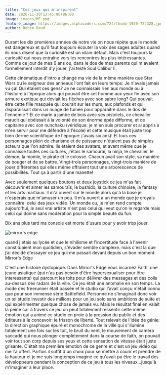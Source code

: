 ```yaml
---
title: "Ces jeux qui m'inspirent"
date: 2020-11-30T13:45:06+06:00
image: images/ME.png
feature_image: https://images.alphacoders.com/724/thumb-1920-724328.jpg
author: Robin Baud
---
```


Durant les dix premières années de notre vie on nous répète que le monde est dangereux et qu'il faut toujours écouter la voix des sages adultes quand ils nous disent que la curiosité est un vilain défaut. Mais c'est toujours la curiosité qui nous entraîne vers les rencontres les plus intéressantes. Comme ce jour de mes 6 ans  ou, dans le dos de mes parents qui m'avaient formellement interdit d'y jouer, j'ai testé Soul Calibur II.
 
Cette cinématique d'intro a changé ma vie de la même manière que Star Wars ou le seigneur des anneaux l'ont fait en leurs temps: Je n'avais jamais vu ça! Qui étaient ces gens? Je ne connaissais rien aux monde ou à l'histoire à l'époque alors qui pouvait être cet homme aux yeux fin avec son armure exotique qui déviait les flèches avec son sabre long? Qui pouvait être cette fille masquée qui courait sur les murs, aux plafonds et qui disparaissait dans un nuage de fumée pour apparaître dans le dos de l'ennemie ? Et ce marin a jambe de bois avec ses pistolets, ce chevalier maudit qui obéissait à la volonté de son énorme épée difforme, et ce capitaine avec son nunchaku (véridique: je m'en suis procurer et ai appris à m'en servir pour me défendre à l'école) et cette musique était juste trop bien (terme scientifique de l'époque: j'avais six ans)! Et tous ces personnages plein de charisme et de puissance n'étaient pas de simples acteurs que l'on admire. Ils étaient des avatars, et avant même que je connaisse toutes ces cultures, j'étais le samouraï, la ninja, le chevalier, le démon, la momie, le pirate et le colosse. Chacun avait son style, sa manière de bouger et de se battre. Vingt-trois personnages, vingt-trois manière de jouer différentes qui elles même offraient tout une arborescence de possibilités. Tout ça à partir d'une manette!
 
Avec seulement quelques boutons et deux joystick ce jeu m'as fait découvrir et aimer les samouraïs, le bushido, la culture chinoise, la fantasy et les arts martiaux. Il m'a ouvert sur le monde alors qu'à la base je n'espérais que m'amuser un peu. Il m'a ouvert à un monde que je croyais connaître: celui des jeux vidéo. Un monde ou, je m'en rend compte aujourd'hui, le seul vrai artiste n'est pas celui qui veut qu'on le regarde mais celui qui donne sans modération pour la simple beauté du fun.

Dix ans plus tard ma console est morte d'usure pour y avoir trop jouer.
 


![mirror's edge](https://hitek.fr/img/products/electronic-arts/electronic-arts-mirrors-edge/electronic-arts-mirrors-edge-cover.jpg)


quand j'étais au lycée et que le nihilisme et l'incertitude face à l'avenir constituaient mon quotidien, s'évader semble complexe. mais c'est la que j’ai décidé d'essayer ce jeu qui me passait devant depuis un bon moment: Mirror's Edge 
 
C'est une histoire dystopique. Dans Mirror's Edge vous incarnez Faith, une jeune asiatique (qui n'as pas besoin d'être hypersexualiser pour être interessante) qui parcourt les toits pour délivrer des messages et des colis au-dessus des radars de la ville. Ce jeu était une anomalie en son temps. La mode des freerunner était passée et le studio qui l'avait conçu n'était connu que pour son immense série Battlefield. Personne ne s'imaginait donc voir un tel studio investir des millions pour un jeu solo sans ambitions de suite et qui expérimenter quelque chose de jamais vu. Mais le résultat final en valait la peine car à travers ce jeu on peut totalement ressentir cette même émotion qui a animé ce studio en proie à la pression du public et des éditeurs à le concevoir: le frisson de liberté.
Tout relevait de l'idée de génie: la direction graphique épuré et monochrome de la ville qui s'illumine totalement une fois sur les toit, le bruit du vent, le mouvement de caméra saccadé qui nous plonger complètement dans la course de faith, on pouvait voir tout son corp depuis ses yeux et cette sensation de vitesse était juste grisante.
C'était ma première émotion de ce genre et c'est un jeu vidéo qui me l'a offert. Parfois il suffit d'un choix pour se mettre à courir et prendre de la hauteur et je me suis longtemps imaginé ce qu'avait pu être le travail des développeurs pendant la conception de ce jeu à tous les niveaux...jusqu'à m'imaginer à leur place. 

